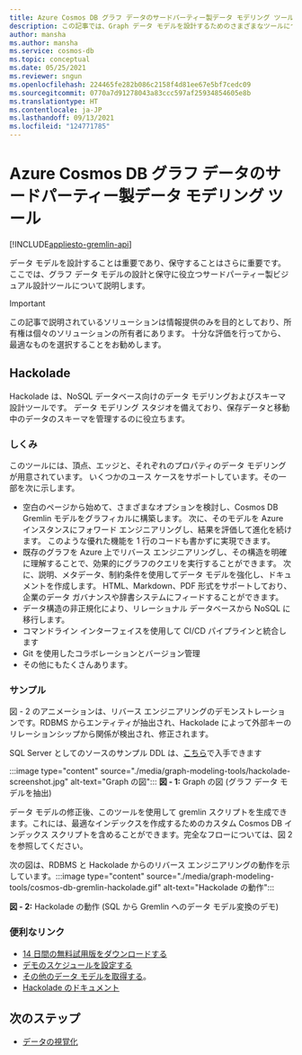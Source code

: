 ```yaml
---
title: Azure Cosmos DB グラフ データのサードパーティー製データ モデリング ツール
description: この記事では、Graph データ モデルを設計するためのさまざまなツールについて説明します。
author: mansha
ms.author: mansha
ms.service: cosmos-db
ms.topic: conceptual
ms.date: 05/25/2021
ms.reviewer: sngun
ms.openlocfilehash: 224465fe282b086c2158f4d81ee67e5bf7cedc09
ms.sourcegitcommit: 0770a7d91278043a83ccc597af25934854605e8b
ms.translationtype: HT
ms.contentlocale: ja-JP
ms.lasthandoff: 09/13/2021
ms.locfileid: "124771785"
---
```

# <a name="third-party-data-modeling-tools-for-azure-cosmos-db-graph-data"></a>Azure Cosmos DB グラフ データのサードパーティー製データ モデリング ツール

[!INCLUDE[appliesto-gremlin-api](../includes/appliesto-gremlin-api.md)]

データ モデルを設計することは重要であり、保守することはさらに重要です。 ここでは、グラフ データ モデルの設計と保守に役立つサードパーティー製ビジュアル設計ツールについて説明します。

> [!IMPORTANT] 
> この記事で説明されているソリューションは情報提供のみを目的としており、所有権は個々のソリューションの所有者にあります。 十分な評価を行ってから、最適なものを選択することをお勧めします。

## <a name="hackolade"></a>Hackolade

Hackolade は、NoSQL データベース向けのデータ モデリングおよびスキーマ設計ツールです。 データ モデリング スタジオを備えており、保存データと移動中のデータのスキーマを管理するのに役立ちます。

### <a name="how-it-works"></a>しくみ
このツールには、頂点、エッジと、それぞれのプロパティのデータ モデリングが用意されています。  いくつかのユース ケースをサポートしています。その一部を次に示します。
-   空白のページから始めて、さまざまなオプションを検討し、Cosmos DB Gremlin モデルをグラフィカルに構築します。  次に、そのモデルを Azure インスタンスにフォワード エンジニアリングし、結果を評価して進化を続けます。  このような優れた機能を 1 行のコードも書かずに実現できます。
-   既存のグラフを Azure 上でリバース エンジニアリングし、その構造を明確に理解することで、効果的にグラフのクエリを実行することができます。  次に、説明、メタデータ、制約条件を使用してデータ モデルを強化し、ドキュメントを作成します。 HTML、Markdown、PDF 形式をサポートしており、企業のデータ ガバナンスや辞書システムにフィードすることができます。
-   データ構造の非正規化により、リレーショナル データベースから NoSQL に移行します。
-   コマンドライン インターフェイスを使用して CI/CD パイプラインと統合します
-   Git を使用したコラボレーションとバージョン管理
-   その他にもたくさんあります。

### <a name="sample"></a>サンプル

図 - 2 のアニメーションは、リバース エンジニアリングのデモンストレーションです。RDBMS からエンティティが抽出され、Hackolade によって外部キーのリレーションシップから関係が検出され、修正されます。

SQL Server としてのソースのサンプル DDL は、[こちら](https://github.com/Azure-Samples/northwind-ddl-sample/blob/main/nw.sql)で入手できます   


:::image type="content" source="./media/graph-modeling-tools/hackolade-screenshot.jpg" alt-text="Graph の図":::
**図 - 1:** Graph の図 (グラフ データ モデルを抽出)

データ モデルの修正後、このツールを使用して gremlin スクリプトを生成できます。これには、最適なインデックスを作成するためのカスタム Cosmos DB インデックス スクリプトを含めることができます。完全なフローについては、図 2 を参照してください。

次の図は、RDBMS と Hackolade からのリバース エンジニアリングの動作を示しています。:::image type="content" source="./media/graph-modeling-tools/cosmos-db-gremlin-hackolade.gif" alt-text="Hackolade の動作":::

**図 - 2:**  Hackolade の動作 (SQL から Gremlin へのデータ モデル変換のデモ)
### <a name="useful-links"></a>便利なリンク 
-   [14 日間の無料試用版をダウンロードする](https://hackolade.com/download.html)
-   [デモのスケジュールを設定する](https://c.x.ai/pdesmarets)
-  [その他のデータ モデルを取得する](https://hackolade.com/samplemodels.html#cosmosdb)。
-  [Hackolade のドキュメント](https://hackolade.com/help/CosmosDBGremlin.html)

## <a name="next-steps"></a>次のステップ
- [データの視覚化](./graph-visualization-partners.md)